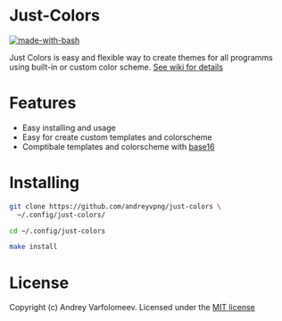 Just-Colors
===========

[![made-with-bash](https://img.shields.io/badge/Made%20with-Bash-1f425f.svg)](https://www.gnu.org/software/bash/)

Just Colors is easy and flexible way to create themes for all programms using built-in or custom color scheme. [See wiki for details](https://github.com/andreyvpng/just-colors/wiki/Usage)

# Features

  - Easy installing and usage
  - Easy for create custom templates and colorscheme
  - Comptibale templates and colorscheme with [base16](https://github.com/chriskempson/base16)

# Installing

```bash
git clone https://github.com/andreyvpng/just-colors \
  ~/.config/just-colors/

cd ~/.config/just-colors

make install
```

# License

Copyright (c) Andrey Varfolomeev. Licensed under the [MIT license](LICENSE.md)
